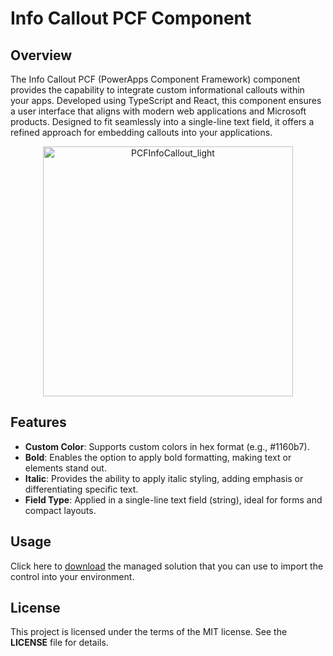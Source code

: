 # Info Callout PCF Component

## Overview

The Info Callout PCF (PowerApps Component Framework) component provides the capability to integrate custom informational callouts within your apps. Developed using TypeScript and React, this component ensures a user interface that aligns with modern web applications and Microsoft products. Designed to fit seamlessly into a single-line text field, it offers a refined approach for embedding callouts into your applications.
<p align="center">
  <img src="https://github.com/user-attachments/assets/7b43e8a2-23c1-4a7d-bd16-5e3a74c82b3f" alt="PCFInfoCallout_light" width="400"/>
</p>

## Features

- **Custom Color**: Supports custom colors in hex format (e.g., #1160b7).
- **Bold**: Enables the option to apply bold formatting, making text or elements stand out.
- **Italic**: Provides the ability to apply italic styling, adding emphasis or differentiating specific text.
- **Field Type**: Applied in a single-line text field (string), ideal for forms and compact layouts.

## Usage

Click here to [download](https://github.com/nunosubtil/pcf-info-callout/releases/tag/v1.0.0.1) the managed solution that you can use to import the control into your environment.

## License


This project is licensed under the terms of the MIT license. See the **LICENSE** file for details.
